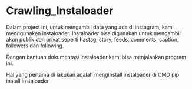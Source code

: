 # Crawling_Instaloader

Dalam project ini, untuk mengambil data yang ada di instagram, kami menggunakan instaloader. Instaloader bisa digunakan untuk mengambil akun publik dan privat seperti hastag, story, feeds, comments, caption, followers dan following. 

Dengan bantuan dokumentasi instaloader kami bisa menjalankan program ini. 

Hal yang pertama di lakukan adalah menginstall instaloader di CMD
pip install instaloader

